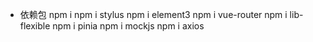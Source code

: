 - 依赖包
    npm i
    npm i stylus 
    npm i element3 
    npm i vue-router
    npm i lib-flexible
    npm i pinia
    npm i mockjs
    npm i axios